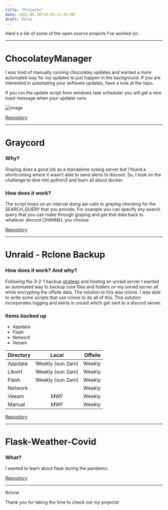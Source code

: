 ```yaml
---
title: "Projects"
date: 2022-05-30T10:35:21-05:00
draft: false
---
```


Here's a list of some of the open source projects I've worked on:

---

# ChocolateyManager

I was tired of manually running chocolatey updates and wanted a more automated way for my updates to just happen in the background. If you are interested in automating your software updates, have a look at the repo. 

If you run the update script from windows task scheduler you will get a nice toast message when your updater runs. 

![image](https://user-images.githubusercontent.com/15201245/211106406-ebb7d695-2f24-4c03-8e25-9e0fc3eea3e4.png)

[Repository](https://github.com/mikedhanson/ChocolateyManager)

---

# Graycord

### Why? 

Graylog does a good job as a standalone syslog server but I found a shortcoming where it wasn’t able to send alerts to discord. So, I took on the challenge to dive into python3 and learn all about docker.

### How does it work? 

The script loops on an interval doing api calls to graylog checking for the SEARCH_QUERY that you provide. For example you can specify any search query that you can make through graylog and get that data back to whatever discord CHANNEL you choose. 

[Repository](https://github.com/mikedhanson/graycord)


---

# Unraid - Rclone Backup

### How does it work? And why?

Following the 3-2-1 backup [strategy](https://www.backblaze.com/blog/the-3-2-1-backup-strategy/) and hosting an unraid server I wanted an automated way to backup core files and folders on my unraid server all while encrypting the offsite data. The solution to this was rclone. I was able to write some scripts that use rclone to do all of this. This solution incorporates logging and alerts in unraid which get sent to a discord server.

### Items backed up 
* Appdata 
* Flash 
* Network 
* Veeam 

| Directory      | Local                | Offsite        |
| :---           | :----:               |   ---:         |   
| Appdata        | Weekly (sun 2am)     | Weekly         |
| Libvirt        | Weekly (sun 2am)     | Weekly         |
| Flash          | Weekly (sun 2am)     | Weekly         |
| Network        |                      | Weekly         |
| Veeam          | MWF                  | Weekly         |
| Manual         | MWF                  | Weekly         |

[Repository](https://github.com/mikedhanson/graycord)


---

# Flask-Weather-Covid

### What? 

I wanted to learn about flask during the pandemic.

[Repository](hhttps://github.com/mikedhanson/Flask-Weather-Covid)

---


Rclone

Thank you for taking the time to check out my projects!
